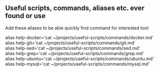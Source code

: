 ## Useful scripts, commands, aliases etc. ever found or use

Add these aliases to be able quickly find command for interested tool:

alias help-docker='cat ~/projects/useful-scripts/commands/docker.md'  
alias help-git='cat ~/projects/useful-scripts/commands/git.md'  
alias help-sed='cat ~/projects/useful-scripts/commands/sed.md'  
alias help-grep='cat ~/projects/useful-scripts/commands/grep.md'  
alias help-ubuntu='cat ~/projects/useful-scripts/commands/ubuntu.md'  
alias help-mysql='cat ~/projects/useful-scripts/commands/mysql.md'  
